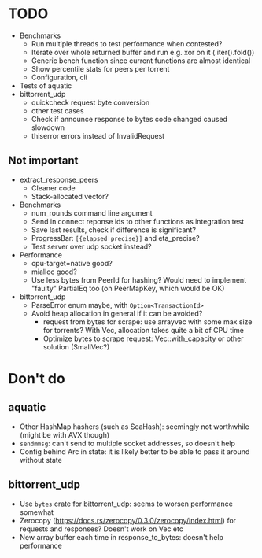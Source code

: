# TODO

* Benchmarks
  * Run multiple threads to test performance when contested?
  * Iterate over whole returned buffer and run e.g. xor on it (.iter().fold())
  * Generic bench function since current functions are almost identical
  * Show percentile stats for peers per torrent
  * Configuration, cli
* Tests of aquatic
* bittorrent_udp
  * quickcheck request byte conversion
  * other test cases
  * Check if announce response to bytes code changed caused slowdown
  * thiserror errors instead of InvalidRequest

## Not important

* extract_response_peers
    * Cleaner code
    * Stack-allocated vector?
* Benchmarks
    * num_rounds command line argument
    * Send in connect reponse ids to other functions as integration test
    * Save last results, check if difference is significant?
    * ProgressBar: `[{elapsed_precise}]` and eta_precise?
    * Test server over udp socket instead?
* Performance
    * cpu-target=native good?
    * mialloc good?
    * Use less bytes from PeerId for hashing? Would need to implement
      "faulty" PartialEq too (on PeerMapKey, which would be OK)
* bittorrent_udp
    * ParseError enum maybe, with `Option<TransactionId>`
    * Avoid heap allocation in general if it can be avoided?
      * request from bytes for scrape: use arrayvec with some max size for
        torrents? With Vec, allocation takes quite a bit of CPU time
      * Optimize bytes to scrape request: Vec::with_capacity or other solution (SmallVec?)

# Don't do

## aquatic

* Other HashMap hashers (such as SeaHash): seemingly not worthwhile (might be
  with AVX though)
* `sendmmsg`: can't send to multiple socket addresses, so doesn't help
* Config behind Arc in state: it is likely better to be able to pass it around
  without state

## bittorrent_udp

* Use `bytes` crate for bittorrent_udp: seems to worsen performance somewhat
* Zerocopy (https://docs.rs/zerocopy/0.3.0/zerocopy/index.html) for requests
  and responses? Doesn't work on Vec etc
* New array buffer each time in response_to_bytes: doesn't help performance
